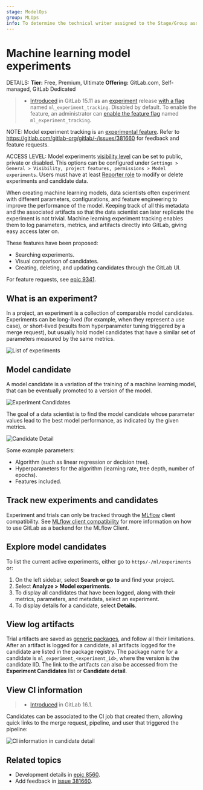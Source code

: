 ```yaml
---
stage: ModelOps
group: MLOps
info: To determine the technical writer assigned to the Stage/Group associated with this page, see https://handbook.gitlab.com/handbook/product/ux/technical-writing/#assignments
---
```


# Machine learning model experiments

DETAILS:
**Tier:** Free, Premium, Ultimate
**Offering:** GitLab.com, Self-managed, GitLab Dedicated

> - [Introduced](https://gitlab.com/groups/gitlab-org/-/epics/9341) in GitLab 15.11 as an [experiment](../../../../policy/experiment-beta-support.md#experiment) release [with a flag](../../../../administration/feature_flags.md) named `ml_experiment_tracking`. Disabled by default. To enable the feature, an administrator can [enable the feature flag](../../../../administration/feature_flags.md) named `ml_experiment_tracking`.

NOTE:
Model experiment tracking is an [experimental feature](../../../../policy/experiment-beta-support.md). Refer to <https://gitlab.com/gitlab-org/gitlab/-/issues/381660> for feedback and feature requests.

ACCESS LEVEL:
Model experiments [visibility level](../../../public_access.md) can be set to public, private or disabled. This options can
be configured under `Settings > General > Visibility, project features, permissions > Model experiments`. Users must have
at least [Reporter role](../../../permissions.md#roles) to modify or delete experiments
and candidate data.

When creating machine learning models, data scientists often experiment with different parameters, configurations, and feature
engineering to improve the performance of the model. Keeping track of all this metadata and the associated
artifacts so that the data scientist can later replicate the experiment is not trivial. Machine learning experiment
tracking enables them to log parameters, metrics, and artifacts directly into GitLab, giving easy access later on.

These features have been proposed:

- Searching experiments.
- Visual comparison of candidates.
- Creating, deleting, and updating candidates through the GitLab UI.

For feature requests, see [epic 9341](https://gitlab.com/groups/gitlab-org/-/epics/9341).

## What is an experiment?

In a project, an experiment is a collection of comparable model candidates.
Experiments can be long-lived (for example, when they represent a use case), or
short-lived (results from hyperparameter tuning triggered by a merge request),
but usually hold model candidates that have a similar set of parameters measured
by the same metrics.

![List of experiments](img/experiments_v15_11.png)

## Model candidate

A model candidate is a variation of the training of a machine learning model, that can be eventually promoted to a version
of the model.

![Experiment Candidates](img/candidates_v15_11.png)

The goal of a data scientist is to find the model candidate whose parameter values lead to the best model
performance, as indicated by the given metrics.

![Candidate Detail](img/candidate_v15_11.png)

Some example parameters:

- Algorithm (such as linear regression or decision tree).
- Hyperparameters for the algorithm (learning rate, tree depth, number of epochs).
- Features included.

## Track new experiments and candidates

Experiment and trials can only be tracked through the
[MLflow](https://www.mlflow.org/docs/latest/tracking.html) client compatibility.
See [MLflow client compatibility](mlflow_client.md) for more information
on how to use GitLab as a backend for the MLflow Client.

## Explore model candidates

To list the current active experiments, either go to `https/-/ml/experiments` or:

1. On the left sidebar, select **Search or go to** and find your project.
1. Select **Analyze > Model experiments**.
1. To display all candidates that have been logged, along with their metrics, parameters, and metadata, select an experiment.
1. To display details for a candidate, select **Details**.

## View log artifacts

Trial artifacts are saved as [generic packages](../../../packages/generic_packages/index.md), and follow all their
limitations. After an artifact is logged for a candidate, all artifacts logged for the candidate are listed in the
package registry. The package name for a candidate is `ml_experiment_<experiment_id>`, where the version is the candidate
IID. The link to the artifacts can also be accessed from the **Experiment Candidates** list or **Candidate detail**.

## View CI information

> - [Introduced](https://gitlab.com/gitlab-org/gitlab/-/merge_requests/119788) in GitLab 16.1.

Candidates can be associated to the CI job that created them, allowing quick links to the merge request, pipeline, and user that triggered the pipeline:

![CI information in candidate detail](img/candidate_detail_ci_v16_12.png)

## Related topics

- Development details in [epic 8560](https://gitlab.com/groups/gitlab-org/-/epics/8560).
- Add feedback in [issue 381660](https://gitlab.com/gitlab-org/gitlab/-/issues/381660).
